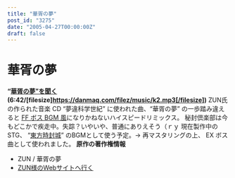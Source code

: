 ```yaml
---
title: "華胥の夢"
post_id: "3275"
date: "2005-04-27T00:00:00Z"
draft: false
---
```


# 華胥の夢

**“[華胥の夢”を聞く](/filez/music/k2.mp3) (6:42/[filesize]https://danmaq.com/filez/music/k2.mp3[/filesize])** ZUN氏の作られた音楽 CD “夢違科学世紀” に使われた曲、“華胥の夢” の一歩踏み違えると [FF ボス BGM 風](/filez/music/outtake/k2.mp3)になりかねないハイスピードリミックス。 秘封倶楽部は今もどこかで疾走中。失踪？いやいや、普通にありえそう（ｒｙ  現在製作中のSTG、 “[東方時封城](/!/thA/)” のBGMとして使う予定。→ 再マスタリングの上、 EX ボス曲として使われました。 **原作の著作権情報**

  * ZUN / 華胥の夢
  * [ZUN様のWebサイトへ行く](http://www16.big.or.jp/%7Ezun/)
